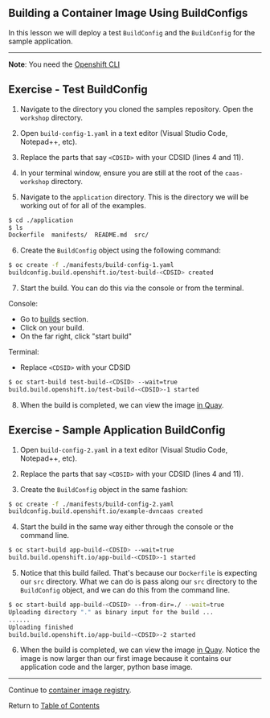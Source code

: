 ## Building a Container Image Using BuildConfigs

In this lesson we will deploy a test `BuildConfig` and the `BuildConfig` for the sample application. 

---

**Note**: You need the [Openshift CLI](../workstation-setup.md#oc-cli)

## Exercise - Test BuildConfig

1. Navigate to the directory you cloned the samples repository. Open the `workshop` directory. 

2. Open `build-config-1.yaml` in a text editor (Visual Studio Code, Notepad++, etc). 

3. Replace the parts that say `<CDSID>` with your CDSID (lines 4 and 11).

4. In your terminal window, ensure you are still at the root of the `caas-workshop` directory. 

5. Navigate to the `application` directory. This is the directory we will be working out of for all of the examples. 

```bash
$ cd ./application
$ ls
Dockerfile  manifests/  README.md  src/
```

6. Create the `BuildConfig` object using the following command: 

```bash
$ oc create -f ./manifests/build-config-1.yaml
buildconfig.build.openshift.io/test-build-<CDSID> created
```

7. Start the build. You can do this via the console or from the terminal.

Console: 

- Go to [builds](https://api.caas.ford.com/console/project/devenablement-workshop-dev/browse/builds) section. 
- Click on your build. 
- On the far right, click "start build"

Terminal: 

- Replace `<CDSID>` with your CDSID

```bash
$ oc start-build test-build-<CDSID> --wait=true
build.build.openshift.io/test-build-<CDSID>-1 started
```

8. When the build is completed, we can view the image [in Quay](https://registry.ford.com/repository/devenablement/workshop?tab=tags). 


## Exercise - Sample Application BuildConfig

1. Open `build-config-2.yaml` in a text editor (Visual Studio Code, Notepad++, etc). 

2. Replace the parts that say `<CDSID>` with your CDSID (lines 4 and 11).

3. Create the `BuildConfig` object in the same fashion: 

```bash
$ oc create -f ./manifests/build-config-2.yaml
buildconfig.build.openshift.io/example-dvncaas created
```

4. Start the build in the same way either through the console or the command line. 

```bash
$ oc start-build app-build-<CDSID> --wait=true
build.build.openshift.io/app-build-<CDSID>-1 started
```

5. Notice that this build failed. That's because our `Dockerfile` is expecting our `src` directory. What we can do is pass along our `src` directory to the `BuildConfig` object, and we can do this from the command line. 

```bash
$ oc start-build app-build-<CDSID> --from-dir=./ --wait=true
Uploading directory "." as binary input for the build ...
......
Uploading finished
build.build.openshift.io/app-build-<CDSID>-2 started
```

6. When the build is completed, we can view the image [in Quay](https://registry.ford.com/repository/devenablement/workshop?tab=tags). Notice the image is now larger than our first image because it contains our application code and the larger, python base image. 

---

Continue to [container image registry](./9-quay.md).

Return to [Table of Contents](../README.md#agenda)